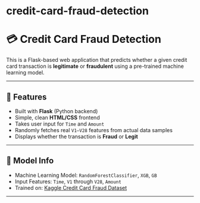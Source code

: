 # credit-card-fraud-detection

# 💳 Credit Card Fraud Detection

This is a Flask-based web application that predicts whether a given credit card transaction is **legitimate** or **fraudulent** using a pre-trained machine learning model.

---

## 🚀 Features

- Built with **Flask** (Python backend)
- Simple, clean **HTML/CSS** frontend
- Takes user input for `Time` and `Amount`
- Randomly fetches real `V1–V28` features from actual data samples
- Displays whether the transaction is **Fraud** or **Legit**

---

## 🧠 Model Info

- Machine Learning Model: `RandomForestClassifier`, `XGB`, `GB`
- Input Features: `Time`, `V1` through `V28`, `Amount`
- Trained on: [Kaggle Credit Card Fraud Dataset](https://www.kaggle.com/mlg-ulb/creditcardfraud)

---